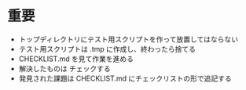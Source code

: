 # 重要
- トップディレクトリにテスト用スクリプトを作って放置してはならない
- テスト用スクリプトは .tmp に作成し、終わったら捨てる
- CHECKLIST.md を見て作業を進める
- 解決したものは チェックする
- 発見された課題は CHECKLIST.md にチェックリストの形で追記する

